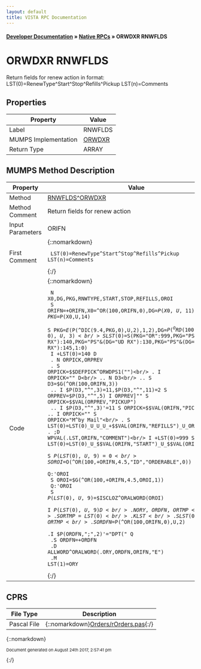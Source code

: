 ```yaml
---
layout: default
title: VISTA RPC Documentation
---
```


#### [Developer Documentation](../index) &#187; [Native RPCs](TableOfContents) &#187; ORWDXR RNWFLDS<br/>
# ORWDXR RNWFLDS

Return fields for renew action in format:    LST(0)=RenewType^Start^Stop^Refills^Pickup  LST(n)=Comments

## Properties

Property | Value
--- | ---
Label | RNWFLDS
MUMPS Implementation | [ORWDXR](http://code.osehra.org/dox/Routine_ORWDXR_source.html)
Return Type | ARRAY




## MUMPS Method Description

Property | Value
--- | ---
Method | [RNWFLDS^ORWDXR](http://code.osehra.org/dox/Routine_ORWDXR_source.html)
Method Comment | Return fields for renew action
Input Parameters | ORIFN
First Comment | {::nomarkdown}<pre><code> LST(0)=RenewType^Start^Stop^Refills^Pickup  LST(n)=Comments</code></pre>{:/}
Code | {::nomarkdown}<pre><code> N X0,DG,PKG,RNWTYPE,START,STOP,REFILLS,OROI<br/> S ORIFN=+ORIFN,X0=^OR(100,ORIFN,0),DG=$P(X0,U,11),PKG=$P(X0,U,14)<br/> S PKG=$E($P(^DIC(9.4,PKG,0),U,2),1,2),DG=$P(^ORD(100.98,DG,0),U,3)<br/> S LST(0)=$S(PKG="OR":999,PKG="PS"&(DG="O RX"):140,PKG="PS"&(DG="UD RX"):130,PKG="PS"&(DG="NV RX"):145,1:0)<br/> I +LST(0)=140 D<br/> . N ORPICK,ORPREV<br/> . S ORPICK=$$DEFPICK^ORWDPS1("")<br/> . I ORPICK="" D<br/> .. N D3<br/> .. S D3=$G(^OR(100,ORIFN,3))<br/> .. I $P(D3,"^",3)=11,$P(D3,"^",11)=2 S ORPREV=$P(D3,"^",5) I ORPREV]"" S ORPICK=$$VAL(ORPREV,"PICKUP")<br/> .. I $P(D3,"^",3)'=11 S ORPICK=$$VAL(ORIFN,"PICKUP")<br/> .. I ORPICK="" S ORPICK="M^by Mail"<br/> . S LST(0)=LST(0)_U_U_U_+$$VAL(ORIFN,"REFILLS")_U_ORPICK<br/> . ;D WPVAL(.LST,ORIFN,"COMMENT")<br/> I +LST(0)=999 S LST(0)=LST(0)_U_$$VAL(ORIFN,"START")_U_$$VAL(ORIFN,"STOP")<br/> S $P(LST(0),U,9)=0<br/> S OROI=$O(^OR(100,+ORIFN,4.5,"ID","ORDERABLE",0))<br/> Q:'OROI<br/> S OROI=$G(^OR(100,+ORIFN,4.5,OROI,1))<br/> Q:'OROI<br/> S $P(LST(0),U,9)=$$ISCLOZ^ORALWORD(OROI)<br/> I $P(LST(0),U,9) D<br/> .N ORY,ORDFN,ORTMP<br/> .S ORTMP=LST(0)<br/> .K LST<br/> .S LST(0)=ORTMP<br/> .S ORDFN=$P(^OR(100,ORIFN,0),U,2)<br/> .I $P(ORDFN,";",2)'="DPT(" Q<br/> .S ORDFN=+ORDFN<br/> .D ALLWORD^ORALWORD(.ORY,ORDFN,ORIFN,"E")<br/> .M LST(1)=ORY</code></pre>{:/}



## CPRS

File Type | Description
--- | ---
Pascal File | {::nomarkdown}<a href="https://github.com/OSEHRA/VistA/blob/master/Packages/Order%20Entry%20Results%20Reporting/CPRS/CPRS-Chart/Orders/rOrders.pas">Orders/rOrders.pas</a>{:/}

{::nomarkdown} <br/><p style="font-size: 11px">Document generated on August 24th 2017, 2:57:41 pm</p>{:/}